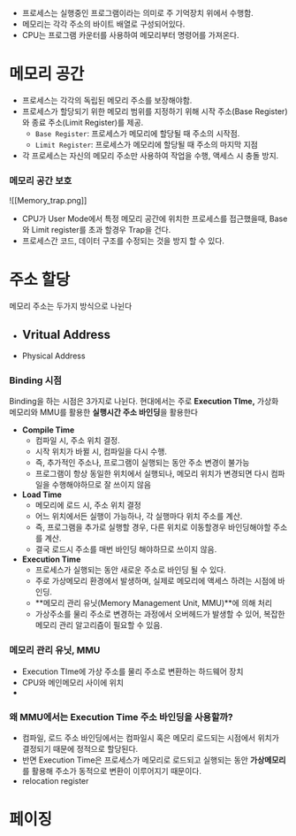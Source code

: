 
- 프로세스는 실행중인 프로그램이라는 의미로 주 기억장치 위에서 수행함.
- 메모리는 각각 주소의 바이트 배열로 구성되어있다.
- CPU는 프로그램 카운터를 사용하여 메모리부터 명령어를 가져온다.


# 메모리 공간
- 프로세스는 각각의 독립된 메모리 주소를 보장해야함.
- 프로세스가 할당되기 위한 메모리 범위를 지정하기 위해 시작 주소(Base Register)와 종료 주소(Limit Register)를 제공.
	- `Base Register`: 프로세스가 메모리에 할당될 때 주소의 시작점.
	- `Limit Register`: 프로세스가 메모리에 할당될 때 주소의 마지막 지점
- 각 프로세스는 자신의 메모리 주소만 사용하여 작업을 수행, 액세스 시 충돌 방지.


### 메모리 공간 보호
![[Memory_trap.png]]
- CPU가 User Mode에서 특정 메모리 공간에 위치한 프로세스를 접근했을때, Base와 Limit register를 초과 할경우 Trap을 건다.
- 프로세스간 코드, 데이터 구조를 수정되는 것을 방지 할 수 있다. 

# 주소 할당
메모리 주소는 두가지 방식으로 나뉜다

- Vritual Address
	- 
- Physical Address



### Binding 시점

Binding을 하는 시점은 3가지로 나뉜다. 현대에서는 주로 **Execution TIme,** 가상화 메모리와 MMU를 활용한 **실행시간 주소 바인딩**을 활용한다

- **Compile Time**
	- 컴파일 시, 주소 위치 결정.
	- 시작 위치가 바뀔 시, 컴파일을 다시 수행.
	- 즉, 추가적인 주소나, 프로그램이 실행되는 동안 주소 변경이 불가능
	- 프로그램이 항상 동일한 위치에서 실행되나, 메모리 위치가 변경되면 다시 컴파일을 수행해야하므로 잘 쓰이지 않음
- **Load Time**
	- 메모리에 로드 시, 주소 위치 결정
	- 어느 위치에서든 실행이 가능하나, 각 실행마다 위치 주소를 계산.
	- 즉, 프로그램을 추가로 실행할 경우, 다른 위치로 이동할경우 바인딩해야할 주소를 계산.
	- 결국 로드시 주소를 매번 바인딩 해야하므로 쓰이지 않음.
- **Execution Time**
	- 프로세스가 실행되는 동안 새로운 주소로 바인딩 될 수 있다.
	- 주로 가상메모리 환경에서 발생하며, 실제로 메모리에 액세스 하려는 시점에 바인딩.
	- **메모리 관리 유닛(Memory Management Unit, MMU)**에 의해 처리
	- 가상주소를 물리 주소로 변경하는 과정에서 오버헤드가 발생할 수 있어, 복잡한 메모리 관리 알고리즘이 필요할 수 있음.



### 메모리 관리 유닛, MMU
- Execution TIme에 가상 주소를 물리 주소로 변환하는 하드웨어 장치
- CPU와 메인메모리 사이에 위치
- 


### 왜 MMU에서는 Execution Time 주소 바인딩을 사용할까?
- 컴파일, 로드 주소 바인딩에서는 컴파일시 혹은 메모리 로드되는 시점에서 위치가 결정되기 때문에 정적으로 할당된다.
- 반면 Execution Time은 프로세스가 메모리로 로드되고 실행되는 동안 **가상메모리**를 활용해 주소가 동적으로 변환이 이루어지기 때문이다.
- relocation register
# 페이징 




